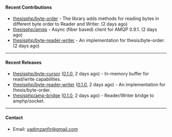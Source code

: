 #### Recent Contributions

- [thesisphp/byte-order](https://github.com/thesisphp/byte-order) - The library adds methods for reading bytes in different byte order to Reader and Writer. (2 days ago)
- [thesisphp/amqp](https://github.com/thesisphp/amqp) - Async (fiber based) client for AMQP 0.9.1. (2 days ago)
- [thesisphp/byte-reader-writer](https://github.com/thesisphp/byte-reader-writer) - An implementation for thesis/byte-order. (2 days ago)

---

#### Recent Releases

- [thesisphp/byte-cursor](https://github.com/thesisphp/byte-cursor) ([0.1.0](https://github.com/thesisphp/byte-cursor/releases/tag/0.1.0), 2 days ago) - In-memory buffer for read/write capabilities.
- [thesisphp/byte-reader-writer](https://github.com/thesisphp/byte-reader-writer) ([0.1.0](https://github.com/thesisphp/byte-reader-writer/releases/tag/0.1.0), 2 days ago) - An implementation for thesis/byte-order.
- [thesisphp/amp-bridge](https://github.com/thesisphp/amp-bridge) ([0.1.0](https://github.com/thesisphp/amp-bridge/releases/tag/0.1.0), 2 days ago) - Reader/Writer bridge to amphp/socket.

---

#### Contact

- Email: [vadimzanfir@gmail.com](mailto://vadimzanfir@gmail.com)
